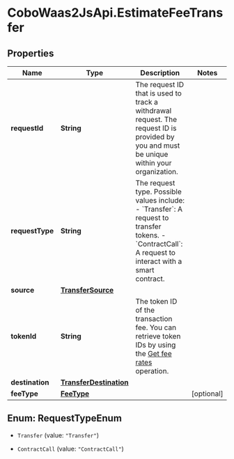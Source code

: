 # CoboWaas2JsApi.EstimateFeeTransfer

## Properties

Name | Type | Description | Notes
------------ | ------------- | ------------- | -------------
**requestId** | **String** | The request ID that is used to track a withdrawal request. The request ID is provided by you and must be unique within your organization. | 
**requestType** | **String** | The request type. Possible values include:   - &#x60;Transfer&#x60;: A request to transfer tokens.   - &#x60;ContractCall&#x60;: A request to interact with a smart contract.  | 
**source** | [**TransferSource**](TransferSource.md) |  | 
**tokenId** | **String** | The token ID of the transaction fee. You can retrieve token IDs by using the [Get fee rates](/api-references/v2/transactions/get-fee-rates) operation. | 
**destination** | [**TransferDestination**](TransferDestination.md) |  | 
**feeType** | [**FeeType**](FeeType.md) |  | [optional] 



## Enum: RequestTypeEnum


* `Transfer` (value: `"Transfer"`)

* `ContractCall` (value: `"ContractCall"`)




